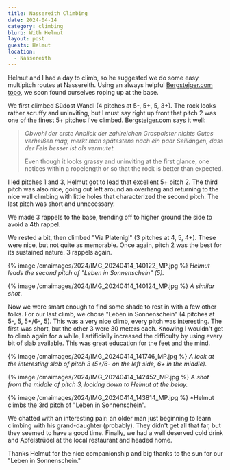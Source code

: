 ```yaml
---
title: Nassereith Climbing
date: 2024-04-14
category: climbing
blurb: With Helmut
layout: post
guests: Helmut
location:
  - Nassereith
---
```


Helmut and I had a day to climb, so he suggested we do some easy multipitch
routes at Nassereith. Using an always helpful [Bergsteiger.com topo](https://www.bergsteigen.com/touren/klettern/gamspfeiler-tiefental-in-nassereith/),
we soon found ourselves roping up at the base.

We first climbed Südost Wandl (4 pitches at 5-, 5+, 5, 3+). The rock looks
rather scruffy and uninviting, but I must say right up front that pitch 2
was one of the finest 5+ pitches I've climbed. Bergsteiger.com says it well:

> *Obwohl der erste Anblick der zahlreichen Graspolster nichts Gutes verheißen mag, merkt man spätestens nach ein paar Seillängen, dass der Fels besser ist als vermutet.*
>
> Even though it looks grassy and uninviting at the first glance, one notices
> within a ropelength or so that the rock is better than expected.

I led pitches 1 and 3, Helmut got to lead that excellent 5+ pitch 2. The third
pitch was also nice, going out left around an overhang and returning to the
nice wall climbing with little holes that characterized the second pitch.
The last pitch was short and unnecessary.

We made 3 rappels to the base, trending off to higher ground the side to avoid a 4th
rappel.

We rested a bit, then climbed "Via Platenigl" (3 pitches at 4, 5, 4+).
These were nice, but not quite as memorable. Once again, pitch 2 was the best
for its sustained nature. 3 rappels again.

{% image /cmaimages/2024/IMG_20240414_140122_MP.jpg %}
*Helmut leads the second pitch of "Leben in Sonnenschein" (5).*

{% image /cmaimages/2024/IMG_20240414_140124_MP.jpg %}
*A similar shot*.

Now we were smart enough to find some shade to rest in with a few other folks.
For our last climb, we chose "Leben in Sonnenschein" (4 pitches at 5-, 5, 5+/6-, 5).
This was a very nice climb, every pitch was interesting. The first was short,
but the other 3 were 30 meters each. Knowing I wouldn't get to climb again
for a while, I artificially increased the difficulty by using every bit of
slab available. This was great education for the feet and the mind.

{% image /cmaimages/2024/IMG_20240414_141746_MP.jpg %}
*A look at the interesting slab of pitch 3 (5+/6- on the left side, 6+ in
the middle).*

{% image /cmaimages/2024/IMG_20240414_142452_MP.jpg %}
*A shot from the middle of pitch 3, looking down to Helmut at the belay.*

{% image /cmaimages/2024/IMG_20240414_143814_MP.jpg %}
*Helmut climbs the 3rd pitch of "Leben in Sonnenschein".

We chatted with an interesting pair: an older man just beginning to learn
climbing with his grand-daughter (probably). They didn't get all that far,
but they seemed to have a good time.
Finally, we had a well deserved cold drink and Apfelstrüdel at the local restaurant
and headed home.

Thanks Helmut for the nice companionship and big thanks to the sun for our
"Leben in Sonnenschein."

